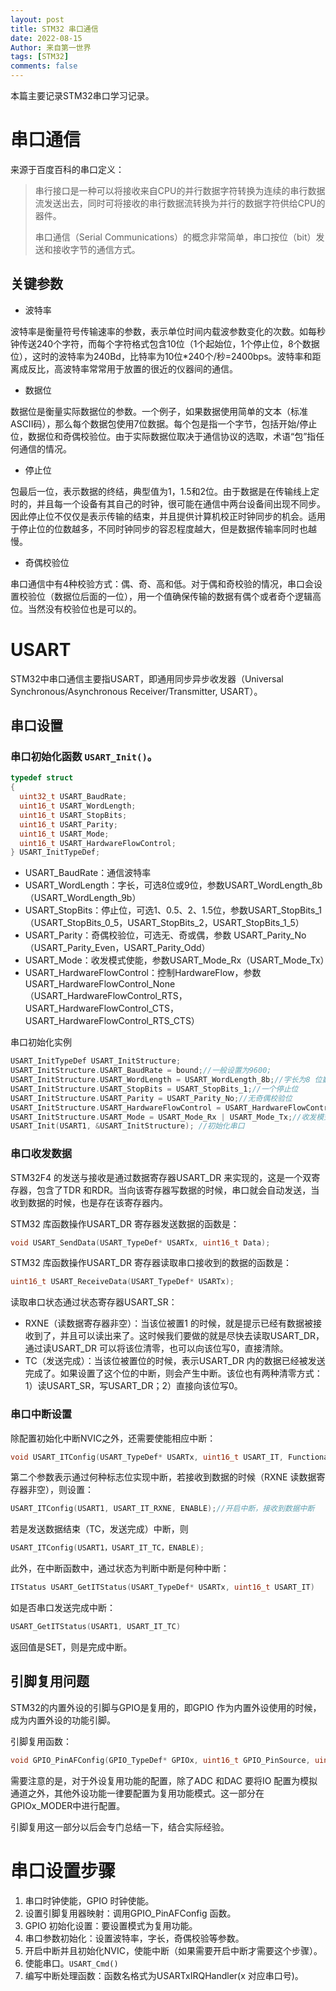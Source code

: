 ```yaml
---
layout: post
title: STM32 串口通信
date: 2022-08-15
Author: 来自第一世界
tags: [STM32]
comments: false
---
```

本篇主要记录STM32串口学习记录。

# 串口通信

来源于百度百科的串口定义：

> 串行接口是一种可以将接收来自CPU的并行数据字符转换为连续的串行数据流发送出去，同时可将接收的串行数据流转换为并行的数据字符供给CPU的器件。
>
> 串口通信（Serial Communications）的概念非常简单，串口按位（bit）发送和接收字节的通信方式。

## 关键参数

* 波特率

波特率是衡量符号传输速率的参数，表示单位时间内载波参数变化的次数。如每秒钟传送240个字符，而每个字符格式包含10位（1个起始位，1个停止位，8个数据位），这时的波特率为240Bd，比特率为10位*240个/秒=2400bps。波特率和距离成反比，高波特率常常用于放置的很近的仪器间的通信。

* 数据位

数据位是衡量实际数据位的参数。一个例子，如果数据使用简单的文本（标准 ASCII码），那么每个数据包使用7位数据。每个包是指一个字节，包括开始/停止位，数据位和奇偶校验位。由于实际数据位取决于通信协议的选取，术语“包”指任何通信的情况。

* 停止位

包最后一位，表示数据的终结，典型值为1，1.5和2位。由于数据是在传输线上定时的，并且每一个设备有其自己的时钟，很可能在通信中两台设备间出现不同步。因此停止位不仅仅是表示传输的结束，并且提供计算机校正时钟同步的机会。适用于停止位的位数越多，不同时钟同步的容忍程度越大，但是数据传输率同时也越慢。

* 奇偶校验位

串口通信中有4种校验方式：偶、奇、高和低。对于偶和奇校验的情况，串口会设置校验位（数据位后面的一位），用一个值确保传输的数据有偶个或者奇个逻辑高位。当然没有校验位也是可以的。

# USART

STM32中串口通信主要指USART，即通用同步异步收发器（Universal Synchronous/Asynchronous Receiver/Transmitter, USART）。

## 串口设置

### 串口初始化函数 `USART_Init()`。

```c
typedef struct
{
  uint32_t USART_BaudRate; 
  uint16_t USART_WordLength;
  uint16_t USART_StopBits; 
  uint16_t USART_Parity; 
  uint16_t USART_Mode; 
  uint16_t USART_HardwareFlowControl; 
} USART_InitTypeDef;
```

* USART_BaudRate：通信波特率
* USART_WordLength：字长，可选8位或9位，参数USART_WordLength_8b（USART_WordLength_9b）
* USART_StopBits：停止位，可选1、0.5、2、1.5位，参数USART_StopBits_1（USART_StopBits_0_5，USART_StopBits_2，USART_StopBits_1_5）
* USART_Parity：奇偶校验位，可选无、奇或偶，参数 USART_Parity_No（USART_Parity_Even，USART_Parity_Odd）
* USART_Mode：收发模式使能，参数USART_Mode_Rx（USART_Mode_Tx）
* USART_HardwareFlowControl：控制HardwareFlow，参数USART_HardwareFlowControl_None（USART_HardwareFlowControl_RTS，USART_HardwareFlowControl_CTS，USART_HardwareFlowControl_RTS_CTS）

串口初始化实例

```c
USART_InitTypeDef USART_InitStructure;
USART_InitStructure.USART_BaudRate = bound;//一般设置为9600;
USART_InitStructure.USART_WordLength = USART_WordLength_8b;//字长为8 位数据格式
USART_InitStructure.USART_StopBits = USART_StopBits_1;//一个停止位
USART_InitStructure.USART_Parity = USART_Parity_No;//无奇偶校验位
USART_InitStructure.USART_HardwareFlowControl = USART_HardwareFlowControl_None;
USART_InitStructure.USART_Mode = USART_Mode_Rx | USART_Mode_Tx;//收发模式
USART_Init(USART1, &USART_InitStructure); //初始化串口
```

### 串口收发数据

STM32F4 的发送与接收是通过数据寄存器USART_DR 来实现的，这是一个双寄存器，包含了TDR 和RDR。当向该寄存器写数据的时候，串口就会自动发送，当收到数据的时候，也是存在该寄存器内。

STM32 库函数操作USART_DR 寄存器发送数据的函数是：

```c
void USART_SendData(USART_TypeDef* USARTx, uint16_t Data);
```

STM32 库函数操作USART_DR 寄存器读取串口接收到的数据的函数是：

```c
uint16_t USART_ReceiveData(USART_TypeDef* USARTx);
```

读取串口状态通过状态寄存器USART_SR：

* RXNE（读数据寄存器非空）：当该位被置1 的时候，就是提示已经有数据被接收到了，并且可以读出来了。这时候我们要做的就是尽快去读取USART_DR，通过读USART_DR 可以将该位清零，也可以向该位写0，直接清除。
* TC（发送完成）：当该位被置位的时候，表示USART_DR 内的数据已经被发送完成了。如果设置了这个位的中断，则会产生中断。该位也有两种清零方式：1）读USART_SR，写USART_DR；2）直接向该位写0。

### 串口中断设置

除配置初始化中断NVIC之外，还需要使能相应中断：

```c
void USART_ITConfig(USART_TypeDef* USARTx, uint16_t USART_IT, FunctionalState NewState)
```

第二个参数表示通过何种标志位实现中断，若接收到数据的时候（RXNE 读数据寄存器非空），则设置：

```c
USART_ITConfig(USART1, USART_IT_RXNE, ENABLE);//开启中断，接收到数据中断
```

若是发送数据结束（TC，发送完成）中断，则

```c
USART_ITConfig(USART1，USART_IT_TC，ENABLE);
```

此外，在中断函数中，通过状态为判断中断是何种中断：

```c
ITStatus USART_GetITStatus(USART_TypeDef* USARTx, uint16_t USART_IT)
```

如是否串口发送完成中断：

```c
USART_GetITStatus(USART1, USART_IT_TC)
```

返回值是SET，则是完成中断。

## 引脚复用问题

STM32的内置外设的引脚与GPIO是复用的，即GPIO 作为内置外设使用的时候，成为内置外设的功能引脚。

引脚复用函数：

```c
void GPIO_PinAFConfig(GPIO_TypeDef* GPIOx, uint16_t GPIO_PinSource, uint8_t GPIO_AF)
```

需要注意的是，对于外设复用功能的配置，除了ADC 和DAC 要将IO 配置为模拟通道之外，其他外设功能一律要配置为复用功能模式。这一部分在GPIOx_MODER中进行配置。

引脚复用这一部分以后会专门总结一下，结合实际经验。

# 串口设置步骤

1. 串口时钟使能，GPIO 时钟使能。
2. 设置引脚复用器映射：调用GPIO_PinAFConfig 函数。
3. GPIO 初始化设置：要设置模式为复用功能。
4. 串口参数初始化：设置波特率，字长，奇偶校验等参数。
5. 开启中断并且初始化NVIC，使能中断（如果需要开启中断才需要这个步骤）。
6. 使能串口。`USART_Cmd()`
7. 编写中断处理函数：函数名格式为USARTxIRQHandler(x 对应串口号)。
